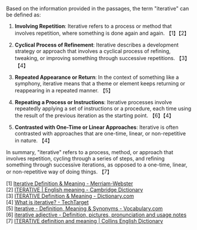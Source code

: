 Based on the information provided in the passages, the term "iterative" can be defined as:

1. **Involving Repetition**: Iterative refers to a process or method that involves repetition, where something is done again and again. 【1】【2】

2. **Cyclical Process of Refinement**: Iterative describes a development strategy or approach that involves a cyclical process of refining, tweaking, or improving something through successive repetitions. 【3】【4】

3. **Repeated Appearance or Return**: In the context of something like a symphony, iterative means that a theme or element keeps returning or reappearing in a repeated manner. 【5】

4. **Repeating a Process or Instructions**: Iterative processes involve repeatedly applying a set of instructions or a procedure, each time using the result of the previous iteration as the starting point. 【6】【4】

5. **Contrasted with One-Time or Linear Approaches**: Iterative is often contrasted with approaches that are one-time, linear, or non-repetitive in nature. 【4】

In summary, "iterative" refers to a process, method, or approach that involves repetition, cycling through a series of steps, and refining something through successive iterations, as opposed to a one-time, linear, or non-repetitive way of doing things. 【7】

[1] [Iterative Definition & Meaning - Merriam-Webster](https://www.merriam-webster.com/dictionary/iterative)  
[2] [ITERATIVE | English meaning - Cambridge Dictionary](https://dictionary.cambridge.org/dictionary/english/iterative)  
[3] [ITERATIVE Definition & Meaning - Dictionary.com](https://www.dictionary.com/browse/iterative)  
[4] [What is iterative? - TechTarget](https://www.techtarget.com/searchsoftwarequality/definition/iterative)  
[5] [Iterative - Definition, Meaning & Synonyms - Vocabulary.com](https://www.vocabulary.com/dictionary/iterative)  
[6] [iterative adjective - Definition, pictures, pronunciation and usage notes](https://www.oxfordlearnersdictionaries.com/definition/english/iterative)  
[7] [ITERATIVE definition and meaning | Collins English Dictionary](https://www.collinsdictionary.com/dictionary/english/iterative)
